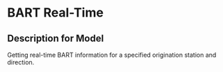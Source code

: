 # BART Real-Time

## Description for Model

Getting real-time BART information for a specified origination station and direction.

